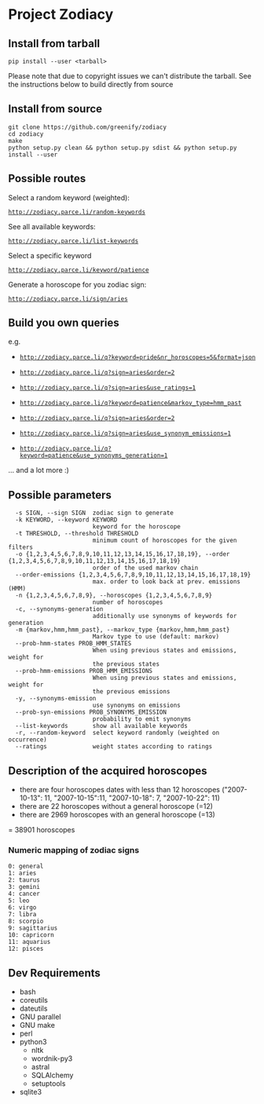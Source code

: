 Project Zodiacy
===============

Install from tarball
--------------------

```
pip install --user <tarball>
```

Please note that due to copyright issues we can't distribute the tarball.
See the instructions below to build directly from source

Install from source
-------------------

```
git clone https://github.com/greenify/zodiacy
cd zodiacy
make
python setup.py clean && python setup.py sdist && python setup.py install --user
```

Possible routes
---------------

Select a random keyword (weighted):

[`http://zodiacy.parce.li/random-keywords`](http://zodiacy.parce.li/random-keywords)

See all available keywords:

[`http://zodiacy.parce.li/list-keywords`](http://zodiacy.parce.li/list-keywords)

Select a specific keyword

[`http://zodiacy.parce.li/keyword/patience`](http://zodiacy.parce.li/keyword/patience)

Generate a horoscope for you zodiac sign:

[`http://zodiacy.parce.li/sign/aries`](http://zodiacy.parce.li/sign/aries)

Build you own queries
---------------------

e.g.

- [`http://zodiacy.parce.li/q?keyword=pride&nr_horoscopes=5&format=json`](http://zodiacy.parce.li/q?keyword=pride&nr_horoscopes=5&format=json)

- [`http://zodiacy.parce.li/q?sign=aries&order=2`](http://zodiacy.parce.li/q?sign=aries&order=2)

- [`http://zodiacy.parce.li/q?sign=aries&use_ratings=1`](http://zodiacy.parce.li/q?sign=aries&use_ratings=1)

- [`http://zodiacy.parce.li/q?keyword=patience&markov_type=hmm_past`](http://zodiacy.parce.li/q?keyword=patience&markov_type=hmm_past)

- [`http://zodiacy.parce.li/q?sign=aries&order=2`](http://zodiacy.parce.li/q?sign=aries&order=2)

- [`http://zodiacy.parce.li/q?sign=aries&use_synonym_emissions=1`](http://zodiacy.parce.li/q?sign=aries&use_synonym_emissions=1)

- [`http://zodiacy.parce.li/q?keyword=patience&use_synonyms_generation=1`](http://zodiacy.parce.li/q?keyword=patience&use=synonyms_generation=1)

... and a lot more :)

Possible parameters
-------------------


```
  -s SIGN, --sign SIGN  zodiac sign to generate
  -k KEYWORD, --keyword KEYWORD
                        keyword for the horoscope
  -t THRESHOLD, --threshold THRESHOLD
                        minimum count of horoscopes for the given filters
  -o {1,2,3,4,5,6,7,8,9,10,11,12,13,14,15,16,17,18,19}, --order {1,2,3,4,5,6,7,8,9,10,11,12,13,14,15,16,17,18,19}
                        order of the used markov chain
  --order-emissions {1,2,3,4,5,6,7,8,9,10,11,12,13,14,15,16,17,18,19}
                        max. order to look back at prev. emissions (HMM)
  -n {1,2,3,4,5,6,7,8,9}, --horoscopes {1,2,3,4,5,6,7,8,9}
                        number of horoscopes
  -c, --synonyms-generation
                        additionally use synonyms of keywords for generation
  -m {markov,hmm,hmm_past}, --markov_type {markov,hmm,hmm_past}
                        Markov type to use (default: markov)
  --prob-hmm-states PROB_HMM_STATES
                        When using previous states and emissions, weight for
                        the previous states
  --prob-hmm-emissions PROB_HMM_EMISSIONS
                        When using previous states and emissions, weight for
                        the previous emissions
  -y, --synonyms-emission
                        use synonyms on emissions
  --prob-syn-emissions PROB_SYNONYMS_EMISSION
                        probability to emit synonyms
  --list-keywords       show all available keywords
  -r, --random-keyword  select keyword randomly (weighted on occurrence)
  --ratings             weight states according to ratings
```

Description of the acquired horoscopes
--------------------------------------

* there are four horoscopes dates with less than 12 horoscopes ("2007-10-13": 11, "2007-10-15":11, "2007-10-18": 7, "2007-10-22": 11)
* there are 22 horoscopes without a general horoscope (=12)
* there are 2969 horoscopes with an general horoscope (=13)

= 38901 horoscopes

### Numeric mapping of zodiac signs

```
0: general
1: aries
2: taurus
3: gemini
4: cancer
5: leo
6: virgo
7: libra
8: scorpio
9: sagittarius
10: capricorn
11: aquarius
12: pisces
```

Dev Requirements
----------------

* bash
* coreutils
* dateutils
* GNU parallel
* GNU make
* perl
* python3
  * nltk
  * wordnik-py3
  * astral
  * SQLAlchemy
  * setuptools
* sqlite3
